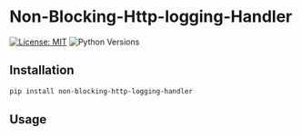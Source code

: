 # Non-Blocking-Http-logging-Handler


[![License: MIT](https://img.shields.io/badge/License-MIT-yellow.svg)](https://opensource.org/licenses/MIT)
![Python Versions](https://img.shields.io/badge/Python-3.8%20%7C%203.9%20%7C%203.10%20%7C%203.11-blue)
## Installation

```bash
pip install non-blocking-http-logging-handler
```

## Usage
    
```python

```

